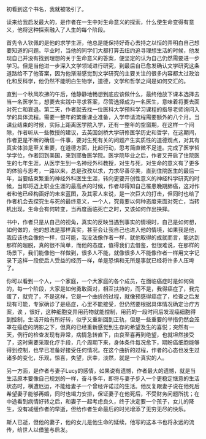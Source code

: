 初看到这个书名，我就被吸引了。



读来给我启发最大的，是作者在一生中对生命意义的探索，什么使生命变得有意义，他将这种探索融入了人生的每个阶段。

首先令人钦佩的是他的求学生涯，他总是能保持好奇心去持之以恒的弄明白自己想要知道的问题。毕业时，当他的同学们大都打算去纽约追寻理想生活的时候，他发现自己并没有找到理想的关于生命意义的答案，便坚定的认为自己仍然需要进一步学习。但是当他进一步深入文学领域进行研究，到最后自已愈发确认文学研究这条道路给不了他答案，因为他渐渐感觉到文学研究的主要关注的很多内容都太过政治化和反科学，他仍然不能明白生物学，道德，文学和哲学之间是如何交汇的。



直到一个秋风吹拂的午后，他静静地畅想到底应该做什么，最终他放下课本选择去当一名医学生，想要去实践中寻求答案，尽管选择成为一名医生，意味着将要去面对死亡和衰退。第二天，作者就去找一位医科大学预科学习课程的指导老师询问入学的具体流程。需要一整年的繁重课业准备，入学申请流程需要额外的八个月。当课业结束的时候，实际上距离医学院入学，还有一整年的空窗期，在这样一个间隙，作者听从一些教授的建议，去英国剑桥大学研修医学历史和哲学，在这期间，作者更是不断的确信一件事，要对生死有关的问题产生实质性的道德观点，对其有真实体验是至关重要，在道德方面，比起行动，思考简直微不足道。完成了医学哲学学位，作者回到美国，来到耶鲁医学院。医学院毕业之后，作者又开启了住院医生的七年生涯，从医学生到一名神经外科教授，对生与死，对生命的意义有了更多的体验与思考，一路以来，总是孜孜以求，力求尽善尽美，直到住院医生的最后一年，当要结束繁重的神经外科医生生涯，转向更要开创性意义的神经科学研究的时候，当即将迈上职业生涯的最高点的时候，作者却得知自己罹患晚期肺癌，这对作者和他已经构画好的未来蓝图，及其家人来说，是一次巨大的打击，但同时也给了作者机会去探究生与死的最终意义，一个人，究竟要以何种态度来面对死亡，当转机出现，生命会有何转变，当再度面临死亡之时，又该如何作出抉择。



书中，作者只是从自己的视角，真实的反映当遇到事实的情境时，自己是如何想，如何做的，他的想法是那样真实，甚至会让我自己也进入他的情境，如果我是他，我应该也会像他一样，但可能，我没法像作者一样，就他取得的成就而言，能达到那样的超脱，真的很不简单，而他的态度，值得我们去借鉴，但很难说，在那样的场景下，我们能像他一样做到，很多人不能，就像很多人不能像作者一样用文字记录下这样一段使后人受益的经历一样，单是恐惧和无所是事就已经将许多人压垮了。



你可以看到一个人，一个家庭，一个大家庭的各个成员，在面临癌症时是如何做的，每一个阶段，大家是如何勇敢面对，相互扶持的，而不是，我得癌症了，我完蛋了，就完了，不是这样，它是一个曲折的过程，就像预感得癌症了，检查之后发现有可能，专家确诊了是癌症，心里不能接受，但仍然要根据具体情况确定治疗方案，诶 ，很好，这种细胞变异用药物就能控制，用药的一段时间后发现癌细胞得到控制，生活开始有所好转，似乎又重新回到正轨，但是一些重要的举措仍然会笼罩在癌症的阴影之下，但真的已经重新感觉到生存的希望及生的喜悦；突然有一天，例行的检查发现有异常，病情急转直下，由哀至喜再到绝望，也就坦然接受了，这时需要采取化疗手段，几个周期下来，身体条件每况愈下，期盼癌细胞能够得到控制，也早已准备好接受任何情况。在这个曲折的过程，作者的心态也发生过诸多的变化，乐观，惊喜，失望，庆幸，淡然，就是一个真实的人。

另一方面，是作者与妻子Lucy的感情，如果说有遗憾，作者最大的遗憾，就是当生活原本要像自己规划的一样，奋斗多年，即将与妻子步入一个更稳定惬意的生活状态时，横遭厄运，不能给妻子一个曾经许诺过的生活。他反复跟妻子说在他死后希望妻子能够再婚，同时也竭力安排，保证妻子在他死后，不受财务问题所扰；在中途看到病情好转之后，和妻子一起考虑良久，终于决定要一个孩子，女儿的降生，没有减缓作者的早逝，但给作者生命最后的时光增添了无穷无尽的快乐。



斯人已逝，但他的妻子，他的女儿是他生命的延续，他写的这本书也将永远的流传，给世人以借鉴与启发。